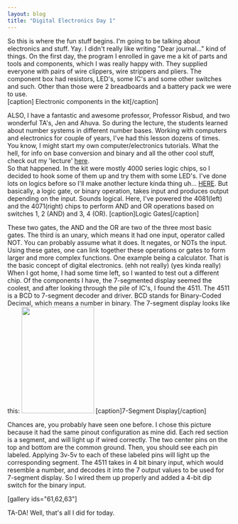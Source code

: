 ```yaml
---
layout: blog
title: "Digital Electronics Day 1"
---
```

So this is where the fun stuff begins. I'm going to be talking about electronics and stuff. Yay. I didn't really like writing "Dear journal..." kind of things.
On the first day, the program I enrolled in gave me a kit of parts and tools and components, which I was really happy with. They supplied everyone with pairs of wire clippers, wire strippers and pliers. The component box had resistors, LED's, some IC's and some other switches and such. Other than those were 2 breadboards and a battery pack we were to use.  
<a href="/wp-content/uploads/2014/07/20140707_234652.jpg"></a>
[caption] Electronic components in the kit[/caption]

ALSO, I have a fantastic and awesome professor, Professor Risbud, and two wonderful TA's, Jen and Ahuva. So during the lecture, the students learned about number systems in different number bases. Working with computers and electronics for couple of years, I've had this lesson dozens of times. You know, I might start my own computer/electronics tutorials. What the hell, for info on base conversion and binary and all the other cool stuff, check out my 'lecture' <a title="Binary and Base Conversion" href="http://blog.brianhong.us/2014/binary-and-base-conversion/" target="_blank">here</a>.  
So that happened. In the kit were mostly 4000 series logic chips, so I decided to hook some of them up and try them with some LED's. I've done lots on logics before so I'll make another lecture kinda thing uh...
<a href="#" target="_blank">HERE</a>. But basically, a logic gate, or binary operation, takes input and produces output depending on the input. Sounds logical. Here, I've powered the 4081(left) and the 4071(right) chips to perform AND and OR operations based on switches 1, 2 (AND) and 3, 4 (OR).
<a href="/wp-content/uploads/2014/07/20140707_234532.jpg"></a>
[caption]Logic Gates[/caption]

These two gates, the AND and the OR are two of the three most basic gates. The third is an unary, which means it had one input, operator called NOT. You can probably assume what it does. It negates, or NOTs the input. Using these gates, one can link together these operations or gates to form larger and more complex functions. One example being a calculator. That is the basic concept of digital electronics. (ehh not really) (yes kinda really) When I got home, I had some time left, so I wanted to test out a different chip. Of the components I have, the 7-segmented display seemed the coolest, and after looking through the pile of IC's, I found the 4511. The 4511 is a BCD to 7-segment decoder and driver. BCD stands for Binary-Coded Decimal, which means a number in binary. The 7-segment display looks like this:
<img src="http://www.andremiller.net/wp-content/uploads/2006/03/7seg_pinouts.png" alt="" width="163" height="239" />
[caption]7-Segment Display[/caption]

Chances are, you probably have seen one before. I chose this picture because it had the same pinout configuration as mine did. Each red section is a segment, and will light up if wired correctly. The two center pins on the top and bottom are the common ground. Then, you should see each pin labeled. Applying 3v-5v to each of these labeled pins will light up the corresponding segment. The 4511 takes in 4 bit binary input, which would resemble a number, and decodes it into the 7 output values to be used for 7-segment display. So I wired them up properly and added a 4-bit dip switch for the binary input.

[gallery ids="61,62,63"]

TA-DA! Well, that's all I did for today.